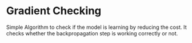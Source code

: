 # Gradient Checking

Simple Algorithm to check if the model is learning by reducing the cost. It checks whether the backpropagation step is working correctly or not. 
